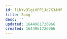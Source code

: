 ```yaml
---
id: likYv9lgiHPP1Jd7K3AMf
title: Song
desc: ''
updated: 1644961726966
created: 1644961726966
---
```


